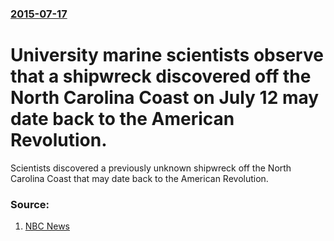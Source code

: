 ### [2015-07-17](/news/2015/07/17/index.md)

# University marine scientists observe that a shipwreck discovered off the North Carolina Coast on July 12 may date back to the American Revolution. 

Scientists discovered a previously unknown shipwreck off the North Carolina Coast that may date back to the American Revolution.


### Source:

1. [NBC News](http://www.nbcnews.com/news/us-news/centuries-old-shipwreck-found-north-carolina-coast-n394321)
